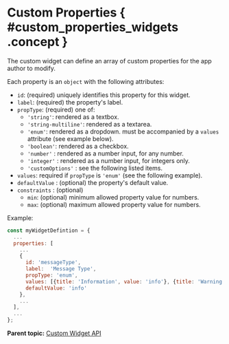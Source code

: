 # Custom Properties { #custom_properties_widgets .concept }

The custom widget can define an array of custom properties for the app author to modify.

Each property is an `object` with the following attributes:

-   `id`: \(required\) uniquely identifies this property for this widget.
-   `label`: \(required\) the property's label.
-   `propType`: \(required\) one of:
    -   `'string'`: rendered as a textbox.
    -   `'string-multiline'`: rendered as a textarea.
    -   `'enum'`: rendered as a dropdown. must be accompanied by a `values` attribute \(see example below\).
    -   `'boolean'`: rendered as a checkbox.
    -   `'number'` : rendered as a number input, for any number.
    -   `'integer'` : rendered as a number input, for integers only.
    -   `'customOptions'` : see the following listed items.
-   `values`: required if `propType` is `'enum'` \(see the following example\).
-   `defaultValue` : \(optional\) the property's default value.
-   `constraints` : \(optional\)
    -   `min`: \(optional\) minimum allowed property value for numbers.
    -   `max`: \(optional\) maximum allowed property value for numbers.

Example:

```javascript
const myWidgetDefintion = {
  ...
  properties: [
    ...
    {
      id: 'messageType',
      label:  'Message Type',
      propType: 'enum',
      values: [{title: 'Information', value: 'info'}, {title: 'Warning', value: 'warn'}, {title: 'Error', value: 'error'}],
      defaultValue: 'info'
    },
    ... 
  ],
  ...
};
```

**Parent topic:** [Custom Widget API](customwidgetapi_landing.md)

